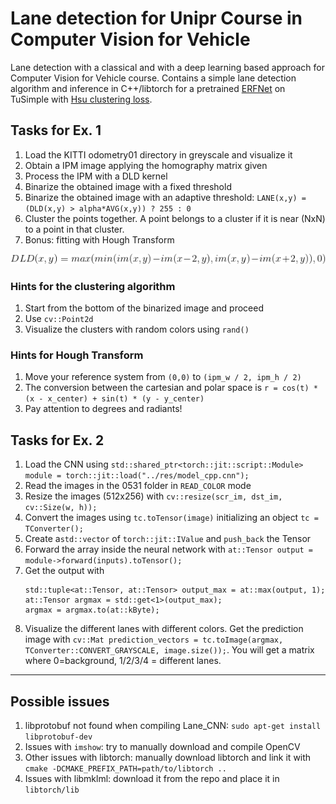 # Lane detection for Unipr Course in Computer Vision for Vehicle
Lane detection with a classical and with a deep learning based approach for Computer Vision for Vehicle course. Contains a simple lane detection algorithm and inference in C++/libtorch for a pretrained [ERFNet](https://ieeexplore.ieee.org/document/8063438) on TuSimple with [Hsu clustering loss](https://arxiv.org/abs/1803.06459).

## Tasks for Ex. 1

1) Load the KITTI odometry01 directory in greyscale and visualize it
2) Obtain a IPM image applying the homography matrix given
3) Process the IPM with a DLD kernel
4) Binarize the obtained image with a fixed threshold
5) Binarize the obtained image with an adaptive threshold: `LANE(x,y) = (DLD(x,y) > alpha*AVG(x,y)) ? 255 : 0`
6) Cluster the points together. A point belongs to a cluster if it is near (NxN) to a point in that cluster.
7) Bonus: fitting with Hough Transform
<p align="center">
  <img src="DLD.gif">
</p>

### Hints for the clustering algorithm
1) Start from the bottom of the binarized image and proceed
2) Use `cv::Point2d`
3) Visualize the clusters with random colors using `rand()`

### Hints for Hough Transform
1) Move your reference system from `(0,0)` to `(ipm_w / 2, ipm_h / 2)`
2) The conversion between the cartesian and polar space is `r = cos(t) * (x - x_center) + sin(t) * (y - y_center)`
3) Pay attention to degrees and radiants!

## Tasks for Ex. 2

1) Load the CNN using `std::shared_ptr<torch::jit::script::Module> module = torch::jit::load("../res/model_cpp.cnn");`
2) Read the images in the 0531 folder in `READ_COLOR` mode
3) Resize the images (512x256) with `cv::resize(scr_im, dst_im, cv::Size(w, h));`
4) Convert the images using `tc.toTensor(image)` initializing an object `tc = TConverter();`
5) Create a`std::vector` of `torch::jit::IValue` and `push_back` the Tensor 
6) Forward the array inside the neural network with `at::Tensor output = module->forward(inputs).toTensor();`
7) Get the output with       
      ```
      std::tuple<at::Tensor, at::Tensor> output_max = at::max(output, 1);
      at::Tensor argmax = std::get<1>(output_max);
      argmax = argmax.to(at::kByte);
      ```
8) Visualize the different lanes with different colors. Get the prediction image with `cv::Mat prediction_vectors = tc.toImage(argmax, TConverter::CONVERT_GRAYSCALE, image.size());`. You will get a matrix where 0=background, 1/2/3/4 = different lanes.

<hr>

## Possible issues

1) libprotobuf not found when compiling Lane_CNN: `sudo apt-get install libprotobuf-dev`
2) Issues with `imshow`: try to manually download and compile OpenCV
3) Other issues with libtorch: manually download libtorch and link it with `cmake -DCMAKE_PREFIX_PATH=path/to/libtorch ..` 
4) Issues with libmklml: download it from the repo and place it in `libtorch/lib`
